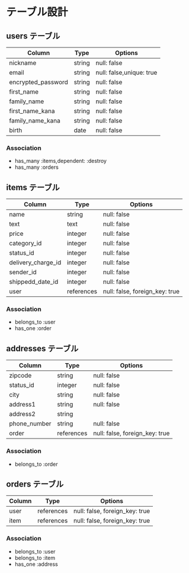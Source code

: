 # テーブル設計

## users テーブル

| Column             | Type   | Options                  |
| ------------------ | ------ | ------------------------ |
| nickname           | string | null: false              |
| email              | string | null: false,unique: true |
| encrypted_password | string | null: false              |
| first_name         | string | null: false              |
| family_name        | string | null: false              |
| first_name_kana    | string | null: false              |
| family_name_kana   | string | null: false              |
| birth              | date   | null: false              |

### Association

- has_many :items,dependent: :destroy
- has_many :orders

## items テーブル

| Column             | Type       | Options                        |
| ------------------ | ---------- | ------------------------------ |
| name               | string     | null: false                    |
| text               | text       | null: false                    |
| price              | integer    | null: false                    |
| category_id        | integer    | null: false                    |
| status_id          | integer    | null: false                    |
| delivery_charge_id | integer    | null: false                    |
| sender_id          | integer    | null: false                    |
| shippedd_date_id   | integer    | null: false                    |
| user               | references | null: false, foreign_key: true |

### Association

- belongs_to :user
- has_one :order

## addresses テーブル

| Column          | Type       | Options                        |
| --------------- | ---------- | ------------------------------ |
| zipcode         | string     | null: false                    |
| status_id       | integer    | null: false                    |
| city            | string     | null: false                    |
| address1        | string     | null: false                    |
| address2        | string     |                                |
| phone_number    | string     | null: false                    |
| order           | references | null: false, foreign_key: true |

### Association

- belongs_to :order

## orders テーブル

| Column | Type       | Options                        |
| ------ | ---------- | ------------------------------ |
| user   | references | null: false, foreign_key: true |
| item   | references | null: false, foreign_key: true |

### Association

- belongs_to :user
- belongs_to :item
- has_one :address